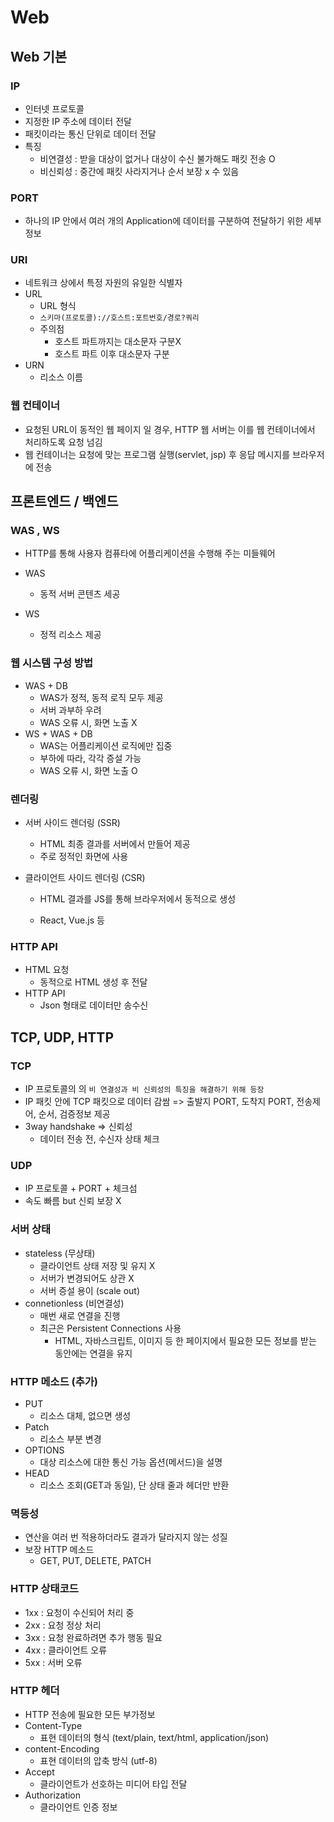 # Web



## Web 기본



### IP

- 인터넷 프로토콜
- 지정한 IP 주소에 데이터 전달
- 패킷이라는 통신 단위로 데이터 전달
- 특징
  - 비연결성 : 받을 대상이 없거나 대상이 수신 불가해도 패킷 전송 O
  - 비신뢰성 : 중간에 패킷 사라지거나 순서 보장 x 수 있음



### PORT

- 하나의 IP 안에서 여러 개의 Application에 데이터를 구분하여 전달하기 위한 세부 정보



### URI

- 네트워크 상에서 특정 자원의 유일한 식별자
- URL
  -  URL 형식 
    - `스키마(프로토콜)://호스트:포트번호/경로?쿼리`
  - 주의점
    - 호스트 파트까지는 대소문자 구분X
    - 호스트 파트 이후 대소문자 구분
- URN
  - 리소스 이름



### 웹 컨테이너

- 요청된 URL이 동적인 웹 페이지 일 경우, HTTP 웹 서버는 이를 웹 컨테이너에서 처리하도록 요청 넘김
- 웹 컨테이너는 요청에 맞는 프로그램 실행(servlet, jsp) 후 응답 메시지를 브라우저에 전송





## 프론트엔드 / 백엔드



### WAS , WS

- HTTP를 통해 사용자 컴퓨타에 어플리케이션을 수행해 주는 미들웨어

- WAS
  - 동적 서버 콘텐츠 세공
- WS
  - 정적 리소스 제공



### 웹 시스템 구성 방법

- WAS + DB
  - WAS가 정적, 동적 로직 모두 제공
  - 서버 과부하 우려
  - WAS 오류 시, 화면 노출 X
- WS + WAS + DB
  - WAS는 어플리케이션 로직에만 집중
  - 부하에 따라, 각각 증설 가능
  - WAS 오류 시, 화면 노출 O



### 렌더링

- 서버 사이드 렌더링 (SSR)

  - HTML 최종 결과를 서버에서 만들어 제공
  - 주로 정적인 화면에 사용

- 클라이언트 사이드 렌더링 (CSR)

  - HTML 결과를 JS를 통해 브라우저에서 동적으로 생성

  - React, Vue.js 등



### HTTP API

- HTML 요청
  - 동적으로 HTML 생성 후 전달
- HTTP API
  - Json 형태로 데이터만 송수신



## TCP, UDP, HTTP



### TCP

- IP 프로토콜의 의 `비 연결성과 비 신뢰성의 특징을 해결하기 위해 등장`
- IP 패킷 안에 TCP  패킷으로 데이터 감쌈 =>   출발지 PORT, 도착지 PORT, 전송제어, 순서, 검증정보 제공
- 3way handshake => 신뢰성
  - 데이터 전송 전, 수신자 상태 체크



### UDP

- IP 프로토콜 + PORT + 체크섬
- 속도 빠름 but 신뢰 보장 X



### 서버 상태

- stateless (무상태)
  - 클라이언트 상태 저장 및 유지 X
  - 서버가 변경되어도 상관 X
  - 서버 증설 용이 (scale out)
- connetionless (비연결성)
  - 매번 새로 연결을 진행
  - 최근은 Persistent Connections 사용
    - HTML, 자바스크립트, 이미지 등 한 페이지에서 필요한 모든 정보를 받는 동안에는 연결을 유지



### HTTP 메소드 (추가)

- PUT
  - 리소스 대체, 없으면 생성
- Patch
  - 리소스 부분 변경
- OPTIONS
  - 대상 리소스에 대한 통신 가능 옵션(메서드)을 설명
- HEAD
  - 리소스 조회(GET과 동일), 단 상태 줄과 헤더만 반환



### 멱등성

- 연산을 여러 번 적용하더라도 결과가 달라지지 않는 성질
- 보장 HTTP 메소드
  - GET, PUT, DELETE, PATCH



### HTTP 상태코드

- 1xx : 요청이 수신되어 처리 중
- 2xx : 요청 정상 처리
- 3xx : 요청 완료하려면 추가 행동 필요
- 4xx : 클라이언트 오류
- 5xx : 서버 오류



### HTTP 헤더

- HTTP 전송에 필요한 모든 부가정보
- Content-Type 
  - 표현 데이터의 형식 (text/plain, text/html, application/json)
- content-Encoding 
  - 표현 데이터의 압축 방식 (utf-8)
- Accept
  - 클라이언트가 선호하는 미디어 타입 전달
- Authorization 
  - 클라이언트 인증 정보

